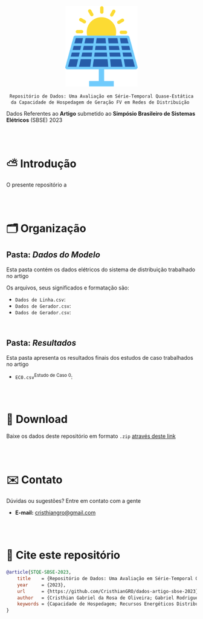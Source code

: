 <div align="center">
    <img src=".github/Imagens/solar-energy-icon.svg" style="width: 20vw">
    
    Repositório de Dados: Uma Avaliação em Série-Temporal Quase-Estática da Capacidade de Hospedagem de Geração FV em Redes de Distribuição 
</div>

Dados Referentes ao **Artigo** submetido ao **Simpósio Brasileiro de Sistemas Elétricos** (SBSE) 2023




<br><br>

# ⛅ Introdução

O presente repositório a




<br><br>

# 🗂️ Organização

## Pasta: _Dados do Modelo_
Esta pasta contém os dados elétricos do sistema de distribuição trabalhado no artigo

Os arquivos, seus significados e formatação são:
- `Dados de Linha.csv`:  
- `Dados de Gerador.csv`:  
- `Dados de Gerador.csv`:  


<br>

## Pasta: _Resultados_
Esta pasta apresenta os resultados finais dos estudos de caso trabalhados no artigo

- `EC0.csv`<sup>Estudo de Caso 0</sup>:



<br><br>

# 💾 Download
Baixe os dados deste repositório em formato `.zip` [através deste link](https://github.com/CristhianGRO/dados-artigo-sbse-2023/archive/refs/heads/main.zip)



<br><br>

# ✉️ Contato

Dúvidas ou sugestões? Entre em contato com a gente
- **E-mail:** cristhiangro@gmail.com




<br><br>

# 💬 Cite este repositório

```bibtex
@article{STQE-SBSE-2023,
    title    = {Repositório de Dados: Uma Avaliação em Série-Temporal Quase-Estática da Capacidade de Hospedagem de Geração FV em Redes de Distribuição},
    year     = {2023},
    url      = {https://github.com/CristhianGRO/dados-artigo-sbse-2023},
    author   = {Cristhian Gabriel da Rosa de Oliveira; Gabriel Rodrigues Tremeschin},
    keywords = {Capacidade de Hospedagem; Recursos Energéticos Distribuídos; Redes de Distribuição; Sistemas Fotovoltaicos.},
}
```
